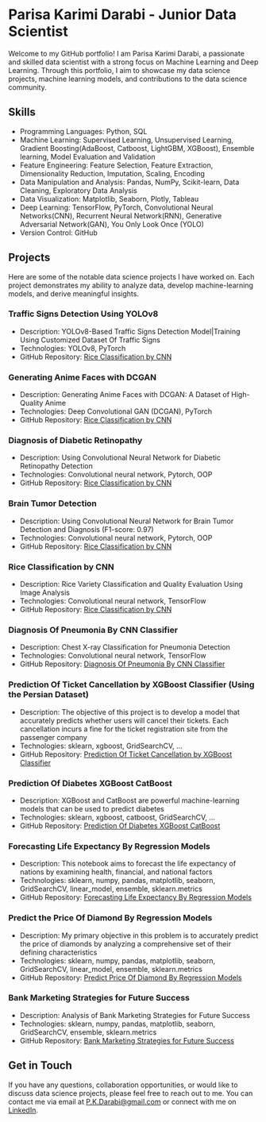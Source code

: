 # Parisa Karimi Darabi - Junior Data Scientist

Welcome to my GitHub portfolio! I am Parisa Karimi Darabi, a passionate and skilled data scientist with a strong focus on Machine Learning and Deep Learning. Through this portfolio, I aim to showcase my data science projects, machine learning models, and contributions to the data science community.

## Skills

- Programming Languages: Python, SQL
- Machine Learning: Supervised Learning, Unsupervised Learning, Gradient Boosting(AdaBoost, Catboost, LightGBM, XGBoost), Ensemble learning, Model Evaluation and Validation
- Feature Engineering: Feature Selection, Feature Extraction, Dimensionality Reduction, Imputation, Scaling, Encoding
- Data Manipulation and Analysis: Pandas, NumPy, Scikit-learn, Data Cleaning, Exploratory Data Analysis
- Data Visualization: Matplotlib, Seaborn, Plotly, Tableau
- Deep Learning: TensorFlow, PyTorch, Convolutional Neural Networks(CNN), Recurrent Neural Network(RNN),  Generative Adversarial Network(GAN), You Only Look Once (YOLO)
- Version Control: GitHub


## Projects

Here are some of the notable data science projects I have worked on. Each project demonstrates my ability to analyze data, develop machine-learning models, and derive meaningful insights.

### Traffic Signs Detection Using YOLOv8

- Description: YOLOv8-Based Traffic Signs Detection Model|Training Using Customized Dataset Of Traffic Signs
- Technologies: YOLOv8, PyTorch
- GitHub Repository: [Rice Classification by CNN]()

### Generating Anime Faces with DCGAN

- Description: Generating Anime Faces with DCGAN: A Dataset of High-Quality Anime
- Technologies: Deep Convolutional GAN (DCGAN), PyTorch
- GitHub Repository: [Rice Classification by CNN]()

### Diagnosis of Diabetic Retinopathy

- Description: Using Convolutional Neural Network for Diabetic Retinopathy Detection
- Technologies: Convolutional neural network, Pytorch, OOP
- GitHub Repository: [Rice Classification by CNN]()

### Brain Tumor Detection

- Description: Using Convolutional Neural Network for Brain Tumor Detection and Diagnosis (F1-score: 0.97)
- Technologies: Convolutional neural network, Pytorch, OOP
- GitHub Repository: [Rice Classification by CNN]()

### Rice Classification by CNN

- Description: Rice Variety Classification and Quality Evaluation Using Image Analysis
- Technologies: Convolutional neural network, TensorFlow
- GitHub Repository: [Rice Classification by CNN](https://github.com/P-Darabi/Rice_Classification_By_CNN)

### Diagnosis Of Pneumonia By CNN Classifier

- Description: Chest X-ray Classification for Pneumonia Detection
- Technologies: Convolutional neural network, TensorFlow
- GitHub Repository: [Diagnosis Of Pneumonia By CNN Classifier](https://github.com/P-Darabi/Diagnosis_Of_Pneumonia_By_CNN_Classifier)

### Prediction Of Ticket Cancellation by XGBoost Classifier (Using the Persian Dataset)

- Description: The objective of this project is to develop a model that accurately predicts whether users will cancel their tickets. Each cancellation incurs a fine for the ticket registration site from the passenger company
- Technologies: sklearn, xgboost, GridSearchCV, ...
- GitHub Repository: [Prediction Of Ticket Cancellation by XGBoost Classifier](https://github.com/P-Darabi/Prediction_Of_Ticket_Cancellation_Acc_98/tree/main)

### Prediction Of Diabetes XGBoost CatBoost

- Description: XGBoost and CatBoost are powerful machine-learning models that can be used to predict diabetes
- Technologies: sklearn, xgboost, catboost, GridSearchCV, ...
- GitHub Repository: [Prediction Of Diabetes XGBoost CatBoost](https://github.com/P-Darabi/Prediction_Of_Diabetes_XGBoost_CatBoost)

### Forecasting Life Expectancy By Regression Models

- Description: This notebook aims to forecast the life expectancy of nations by examining health, financial, and national factors
- Technologies: sklearn, numpy, pandas, matplotlib, seaborn, GridSearchCV, linear_model, ensemble, sklearn.metrics
- GitHub Repository: [Forecasting Life Expectancy By Regression Models](https://github.com/P-Darabi/Forecasting_Life_Expectancy_By_Regression_Models)

### Predict the Price Of Diamond By Regression Models

- Description: My primary objective in this problem is to accurately predict the price of diamonds by analyzing a comprehensive set of their defining characteristics
- Technologies: sklearn, numpy, pandas, matplotlib, seaborn, GridSearchCV, linear_model, ensemble, sklearn.metrics
- GitHub Repository: [Predict Price Of Diamond By Regression Models](https://github.com/P-Darabi/Predict_Price_Of_Diamond/tree/main)

### Bank Marketing Strategies for Future Success

- Description: Analysis of Bank Marketing Strategies for Future Success
- Technologies: sklearn, numpy, pandas, matplotlib, seaborn, GridSearchCV, ensemble, sklearn.metrics
- GitHub Repository: [Bank Marketing Strategies for Future Success](https://github.com/P-Darabi/Bank_Marketing_Strategies_for_Future_Success)

## Get in Touch

If you have any questions, collaboration opportunities, or would like to discuss data science projects, please feel free to reach out to me. You can contact me via email at P.K.Darabi@gmail.com or connect with me on [LinkedIn](www.linkedin.com/p-karimi-darabi).

